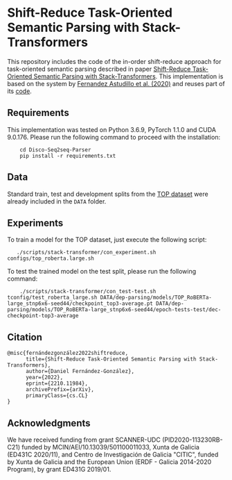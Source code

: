 # Shift-Reduce Task-Oriented Semantic Parsing with Stack-Transformers
This repository includes the code of the in-order shift-reduce approach for task-oriented semantic parsing described in paper [Shift-Reduce Task-Oriented Semantic Parsing with Stack-Transformers](https://arxiv.org/pdf/2210.11984.pdf). This implementation is based on the system by [Fernandez Astudillo et al. (2020)](https://www.aclweb.org/anthology/2020.findings-emnlp.89) and reuses part of its [code](https://github.com/IBM/transition-amr-parser/tree/stack-transformer).


## Requirements
This implementation was tested on Python 3.6.9, PyTorch 1.1.0 and CUDA 9.0.176. Please run the following command to proceed with the installation:
``` 
    cd Disco-Seq2seq-Parser
    pip install -r requirements.txt
```


## Data
Standard train, test and development splits from the [TOP dataset](http://fb.me/semanticparsingdialog) were already included in the ``DATA`` folder.

## Experiments
To train a model for the TOP dataset, just execute the following script:
``` 
   ./scripts/stack-transformer/con_experiment.sh configs/top_roberta.large.sh
```

To test the trained model on the test split, please run the following command:
``` 
    ./scripts/stack-transformer/con_test-test.sh tconfig/test_roberta_large.sh DATA/dep-parsing/models/TOP_RoBERTa-large_stnp6x6-seed44/checkpoint_top3-average.pt DATA/dep-parsing/models/TOP_RoBERTa-large_stnp6x6-seed44/epoch-tests-test/dec-checkpoint-top3-average
``` 


## Citation
```
@misc{fernándezgonzález2022shiftreduce,
      title={Shift-Reduce Task-Oriented Semantic Parsing with Stack-Transformers}, 
      author={Daniel Fernández-González},
      year={2022},
      eprint={2210.11984},
      archivePrefix={arXiv},
      primaryClass={cs.CL}
}
```

## Acknowledgments

We have received funding from grant SCANNER-UDC (PID2020-113230RB-C21) funded by MCIN/AEI/10.13039/501100011033, Xunta de Galicia (ED431C 2020/11), and Centro de Investigación de Galicia "CITIC", funded by Xunta de Galicia and the European Union (ERDF - Galicia 2014-2020 Program), by grant ED431G 2019/01.                                                                                                                                   
